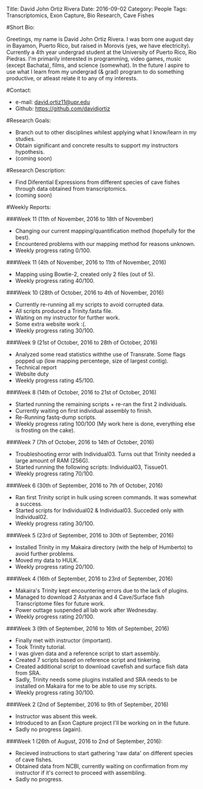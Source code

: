 Title: David John Ortiz Rivera Date: 2016-09-02 Category: People Tags: Transcriptomics, Exon Capture, Bio Research, Cave Fishes 

#Short Bio:
  
   Greetings, my name is David John Ortiz Rivera. I was born one august day in Bayamon, Puerto Rico, but raised in Morovis (yes, we have electricity). 
   Currently a 4th year undergrad student at the University of Puerto Rico, Rio Piedras. I'm primarily interested in programming, video games, music (except Bachata), films, and science (somewhat).
   In the future I aspire to use what I learn from my undergrad (& grad) program to do something productive,
   or atleast relate it to any of my interests.
  
#Contact:

  + e-mail: david.ortiz11@upr.edu
  + Github: https://github.com/davidjortiz
  
#Research Goals:
  
  + Branch out to other disciplines whilest applying what I know/learn in my studies.
  + Obtain significant and concrete results to support my instructors hypothesis.
  + (coming soon)

#Research Description:

  + Find Diferential Expressions from different species of cave fishes through data obtained from
    transcriptomics.
  + (coming soon)
  
#Weekly Reports:

###Week 11 (11th of November, 2016 to 18th of November)

  + Changing our current mapping/quantification method (hopefully for the best).
  + Encountered problems with our mapping method for reasons unknown.
  + Weekly progress rating 0/100. 
  
###Week 11 (4th of November, 2016 to 11th of November, 2016)

  + Mapping using Bowtie-2, created only 2 files (out of 5).
  + Weekly progress rating 40/100. 

###Week 10 (28th of October, 2016 to 4th of November, 2016)

  + Currently re-running all my scripts to avoid corrupted data.
  + All scripts produced a Trinity.fasta file.
  + Waiting on my instructor for further work.
  + Some extra website work :(.
  + Weekly progress rating 30/100.

###Week 9 (21st of October, 2016 to 28th of October, 2016)
  
  + Analyzed some read statistics withthe use of Transrate. Some flags popped up (low mapping percentege, size of largest contig).
  + Technical report
  + Website duty
  + Weekly progress rating 45/100.
  

###Week 8 (14th of October, 2016 to 21st of October, 2016)
  
  + Started running the remaining scripts + re-ran the first 2 individuals.
  + Currently waiting on first individual assembly to finish.
  + Re-Running fastq-dump scripts.
  + Weekly progress rating 100/100 (My work here is done, everything else is frosting on the cake).

###Week 7 (7th of October, 2016 to 14th of October, 2016)
  
  + Troubleshooting error with Individual03. Turns out that Trinity needed a large amount of RAM (256G).
  + Started running the following scripts: Individual03, Tissue01.
  + Weekly progress rating 70/100.

###Week 6 (30th of September, 2016 to 7th of October, 2016)
  
  + Ran first Trinity script in hulk using screen commands. It was somewhat a success.
  + Started scripts for Individual02 & Individual03. Succeded only with Individual02.
  + Weekly progress rating 30/100. 

###Week 5 (23rd of September, 2016 to 30th of September, 2016)
  
  + Installed Trinity in my Makaira directory (with the help of Humberto) to avoid further problems.
  + Moved my data to HULK.
  + Weekly progress rating 20/100. 

###Week 4 (16th of September, 2016 to 23rd of September, 2016)
  
  + Makaira's Trinity kept encountering errors due to the lack of plugins.
  + Managed to download 2 Astyanax and 4 Cave/Surface fish Transcriptome files for future work.
  + Power outtage suspended all lab work after Wednesday.
  + Weekly progress rating 20/100.

###Week 3 (9th of September, 2016 to 16th of September, 2016)
  
  + Finally met with instructor (important).
  + Took Trinity tutorial.
  + I was given data and a reference script to start assembly.
  + Created 7 scripts based on reference script and tinkering.
  + Created additional script to download cavefish and surface fish data from SRA.
  + Sadly, Trinity needs some plugins installed and SRA needs to be installed on Makaira
     for me to be able to use my scripts.
  + Weekly progress rating 30/100. 

###Week 2 (2nd of September, 2016 to 9th of September, 2016)
  
  + Instructor was absent this week.
  + Introduced to an Exon Capture project I'll be working on in the future.
  + Sadly no progress (again).

###Week 1 (26th of August, 2016 to 2nd of September, 2016):
  
  + Recieved instructions to start gathering 'raw data' on different
      species of cave fishes.
  + Obtained data from NCBI, currently waiting on confirmation from
      my instructor if it's correct to proceed with assembling.
  + Sadly no progress.
